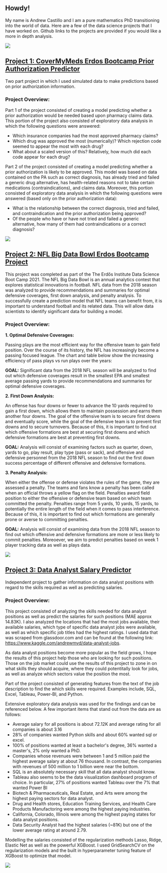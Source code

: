 ## Howdy!
My name is Andrew Castillo and I am a pure mathematics PhD transitioning into the world of data. Here are a few of the data science projects that I have worked on. Github links to the projects are provided if you would like a more in depth analysis. 
 
![](images/intro_image.jpg)


## [Project 1: CoverMyMeds Erdos Bootcamp Prior Authorization Predictor](https://github.com/azcastillo/covermymeds_project)
Two part project in which I used simulated data to make predictions based on prior authorization information. 

### Project Overview:

Part 1 of the project consisted of creating a model predicting whether a prior authorization would be needed based upon pharmacy claims data. This portion of the project also consisted of exploratory data analysis in which the following questions were answered: 

  * Which insurance companies had the most approved pharmacy claims? 
  * Which drug was approved the most (numerically)? Which rejection code seemed to appear the most with each drug? 
  * What about a scaled version of this? Relatively, how much did each code appear for each drug?

Part 2 of the project consisted of creating a model predicting whether a prior authorization is likely to be approved. This model was based on data contained on the PA such as correct diagnosis, has already tried and failed a generic drug alternative, has health-related reasons not to take certain medications (contraindications), and claims data. Moreover, this portion consisted of exploratory data analysis in which the following questions were answered (based only on the prior authorization data): 

  * What is the relationship between the correct diagnosis, tried and failed, and contraindication and the prior authorization being approved? 
  * Of the people who have or have not tried and failed a generic alternative, how many of them had contraindications or a correct diagnosis? 
 
![](images/reject_code_with_drug.jpg)

## [Project 2: NFL Big Data Bowl Erdos Bootcamp Project](https://github.com/azcastillo/erdos2021_nfl_predmodel)

This project was completed as part of the The Erdős Institute Data Science Boot Camp 2021. The NFL Big Data Bowl is an annual analytics contest that explores statistical innovations in football. NFL data from the 2018 season was analyzed to provide recommendations and summaries for optimal defensive coverages, first down analysis, and penalty analysis. To successfully create a prediction model that NFL teams can benefit from, it is important to understand football and its related data. This will allow data scientists to identify significant data for building a model.    

### Project Overview:

**1. Optimal Defensive Coverages:**

Passing plays are the most efficient way for the offensive team to gain field position. Over the course of its history, the NFL has increasingly become a passing focused league. The chart and table below show the increasing efficiency of pass plays vs run plays over the years:

**GOAL:** Significant data from the 2018 NFL season will be analyzed to find out which defensive coverages result in the smallest EPA and smallest average passing yards to provide recommendations and summaries for optimal defensive coverages.


**2. First Down Analysis:**

An offense has four downs or fewer to advance the 10 yards required to gain a first down, which allows them to maintain possession and earns them another four downs. The goal of the offensive team is to secure first downs and eventually score, while the goal of the defensive team is to prevent first downs and to secure turnovers. Because of this, it is important to find out which offensive formations are best at securing first downs and which defensive formations are best at preventing first downs.

**GOAL:** Analysis will consist of examining factors such as quarter, down, yards to go, play result, play type (pass or sack), and offensive and defensive personnel from the 2018 NFL season to find out the first down success percentage of different offensive and defensive formations. 

**3. Penalty Analysis:**

When either the offense or defense violates the rules of the game, they are assessed a penalty. The teams and fans know a penalty has been called when an official throws a yellow flag on the field. Penalties award field position to either the offensive or defensive team based on which team committed the penalty. Penalties range from 5 yards, 10 yards, 15 yards, to potentially the entire length of the field when it comes to pass interference. Because of this, it is important to find out which formations are generally prone or averse to committing penalties. 

**GOAL:** Analysis will consist of examining data from the 2018 NFL season to find out which offensive and defensive formations are more or less likely to commit penalties. Moreoever, we aim to predict penalties based on week 1 player tracking data as well as plays data.

![](images/personnelD_pass_rushers.jpg)


## [Project 3: Data Analyst Salary Predictor](https://github.com/azcastillo/data_analyst_salary_predictor)

Independent project to gather information on data analyst positions with regard to the skills required as well as predicting salaries. 

### Project Overview:

This project consisted of analyzing the skills needed for data analyst positions as well as predict the salaries for such positions (MAE approx 14.83K). I also analyzed the locations that had the most jobs available, their available salaries, which type of specific data analyst jobs were available, as well as which specific job titles had the highest ratings. I used data that was scraped from glassdoor.com and can be found at the following link: https://www.kaggle.com/andrewmvd/data-analyst-jobs. 

As data analyst positions become more popular as the field grows, I hope the results of this project help those who are looking for such positions. Those on the job market could use the results of this project to zone in on what skills they should acquire, where they could potentitally look for jobs, as well as analyze which sectors value the position the most.  

Part of the project consisted of generating features from the text of the job description to find the which skills were required. Examples include, SQL, Excel, Tableau, Power-BI, and Python. 

Extensive exploratory data analysis was used for the findings and can be referenced below. A few important items that stand out from the data are as follows:
- Average salary for all positions is about 72.12K and average rating for all companies is about 3.16
- 28% of companies wanted Python skills and about 60% wanted sql or excel. 
- 100% of positions wanted at least a bachelor's degree, 36% wanted a master's, 2% only wanted a PhD. 
- Companies whose revenues were between 1 and 5 million paid the highest average salary at about 76 thousand. In contrast, the companies with revenues of 500 million to 1 billion were near the bottom. 
- SQL is an absolutely necessary skill that all data analyst should know. 
- Tableau also seems to be the data visualization dashboard program of choice. In particular, 27% of positions wanted Tableau over the 7% that wanted Power BI
- Biotech & Pharmaceuticals, Real Estate, and Arts were among the highest paying sectors for data analyst. 
- Drug and Health stores, Education Training Services, and Health Care Products Manufactoring were among the highest paying industries. 
- California, Colorado, Illinois were among the highest paying states for data analyst positions. 
- Data Security Analyst had the highest salaries (~81K) but one of the lower average rating at around 2.79. 

Modelling the salaries consisted of the regularization methods Lasso, Ridge, Elastic Net as well as the powerful XGBoost. I used GridSearchCV on the regularization models and the built in hyperparameter tuning feature of XGBoost to optimize that model. 

![](images/sql_avg_salaries.jpg )
